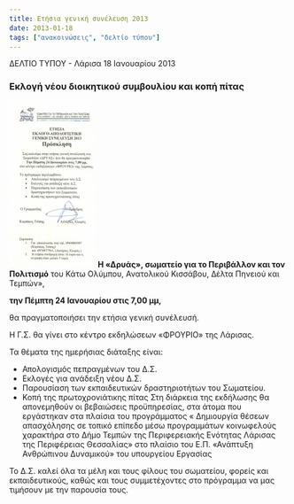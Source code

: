 ```yaml
---
title: Ετήσια γενική συνέλευση 2013
date: 2013-01-18
tags: ["ανακοινώσεις", "δελτίο τύπου"]
---
```


ΔΕΛΤΙΟ ΤΥΠΟΥ - Λάρισα 18 Ιανουαρίου 2013

### Εκλογή νέου διοικητικού συμβουλίου και κοπή πίτας

![](/images/prosklisi-13.jpg) **Η  «Δρυάς», σωματείο για το Περιβάλλον και τον Πολιτισμό** του Κάτω Ολύμπου, Ανατολικού Κισσάβου, Δέλτα Πηνειού και Τεμπών»,

**την Πέμπτη 24 Ιανουαρίου στις 7,00 μμ,**

θα πραγματοποιήσει την ετήσια γενική συνέλευσή.

Η Γ.Σ. θα γίνει στο κέντρο εκδηλώσεων «ΦΡΟΥΡΙΟ» της Λάρισας.

Τα  θέματα της ημερήσιας διάταξης είναι:

*   Απολογισμός  πεπραγμένων του Δ.Σ.
*   Εκλογές για ανάδειξη νέου Δ.Σ.
*   Παρουσίαση των εκπαιδευτικών δραστηριοτήτων του Σωματείου.
*   Κοπή της πρωτοχρονιάτικης πίτας
Στη διάρκεια της εκδήλωσης θα απονεμηθούν οι βεβαιώσεις προϋπηρεσίας, στα άτομα που εργάστηκαν στα  πλαίσια του προγράμματος  « Δημιουργία θέσεων  απασχόλησης σε τοπικό  επίπεδο μέσω προγραμμάτων κοινωφελούς χαρακτήρα στο Δήμο Τεμπών της  Περιφερειακής Ενότητας Λάρισας της Περιφέρειας Θεσσαλίας» στο πλαίσιο του Ε.Π. «Ανάπτυξη Ανθρώπινου Δυναμικού» του υπουργείου Εργασίας

Το Δ.Σ. καλεί όλα τα μέλη και τους φίλους του σωματείου, φορείς και εκπαιδευτικούς, καθώς και τους συμμετέχοντες στο πρόγραμμα να μας τιμήσουν με την  παρουσία τους.

